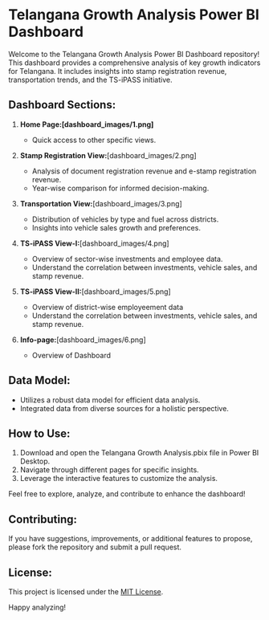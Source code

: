 # Telangana Growth Analysis Power BI Dashboard

Welcome to the Telangana Growth Analysis Power BI Dashboard repository! This dashboard provides a comprehensive analysis of key growth indicators for Telangana. It includes insights into stamp registration revenue, transportation trends, and the TS-iPASS initiative.

## Dashboard Sections:

1. **Home Page:[dashboard_images/1.png]**
   - Quick access to other specific views.

2. **Stamp Registration View:**[dashboard_images/2.png]
   - Analysis of document registration revenue and e-stamp registration revenue.
   - Year-wise comparison for informed decision-making.

3. **Transportation View:**[dashboard_images/3.png]
   - Distribution of vehicles by type and fuel across districts.
   - Insights into vehicle sales growth and preferences.

4. **TS-iPASS View-I:**[dashboard_images/4.png]
   - Overview of sector-wise investments and employee data.
   - Understand the correlation between investments, vehicle sales, and stamp revenue.

5. **TS-iPASS View-II:**[dashboard_images/5.png]
   - Overview of district-wise employeement data
   - Understand the correlation between investments, vehicle sales, and stamp revenue.

6. **Info-page:**[dashboard_images/6.png]
   - Overview of Dashboard

## Data Model:

- Utilizes a robust data model for efficient data analysis.
- Integrated data from diverse sources for a holistic perspective.

## How to Use:

1. Download and open the Telangana Growth Analysis.pbix file in Power BI Desktop.
2. Navigate through different pages for specific insights.
3. Leverage the interactive features to customize the analysis.

Feel free to explore, analyze, and contribute to enhance the dashboard!

## Contributing:

If you have suggestions, improvements, or additional features to propose, please fork the repository and submit a pull request.

## License:

This project is licensed under the [MIT License](LICENSE).

Happy analyzing!
